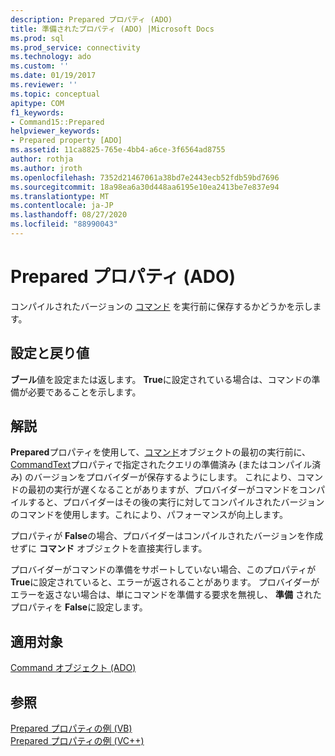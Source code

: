 ```yaml
---
description: Prepared プロパティ (ADO)
title: 準備されたプロパティ (ADO) |Microsoft Docs
ms.prod: sql
ms.prod_service: connectivity
ms.technology: ado
ms.custom: ''
ms.date: 01/19/2017
ms.reviewer: ''
ms.topic: conceptual
apitype: COM
f1_keywords:
- Command15::Prepared
helpviewer_keywords:
- Prepared property [ADO]
ms.assetid: 11ca8825-765e-4bb4-a6ce-3f6564ad8755
author: rothja
ms.author: jroth
ms.openlocfilehash: 7352d21467061a38bd7e2443ecb52fdb59bd7696
ms.sourcegitcommit: 18a98ea6a30d448aa6195e10ea2413be7e837e94
ms.translationtype: MT
ms.contentlocale: ja-JP
ms.lasthandoff: 08/27/2020
ms.locfileid: "88990043"
---
```

# <a name="prepared-property-ado"></a>Prepared プロパティ (ADO)
コンパイルされたバージョンの [コマンド](./command-object-ado.md) を実行前に保存するかどうかを示します。  
  
## <a name="settings-and-return-values"></a>設定と戻り値  
 **ブール**値を設定または返します。 **True**に設定されている場合は、コマンドの準備が必要であることを示します。  
  
## <a name="remarks"></a>解説  
 **Prepared**プロパティを使用して、[コマンド](./command-object-ado.md)オブジェクトの最初の実行前に、 [CommandText](./commandtext-property-ado.md)プロパティで指定されたクエリの準備済み (またはコンパイル済み) のバージョンをプロバイダーが保存するようにします。 これにより、コマンドの最初の実行が遅くなることがありますが、プロバイダーがコマンドをコンパイルすると、プロバイダーはその後の実行に対してコンパイルされたバージョンのコマンドを使用します。これにより、パフォーマンスが向上します。  
  
 プロパティが **False**の場合、プロバイダーはコンパイルされたバージョンを作成せずに **コマンド** オブジェクトを直接実行します。  
  
 プロバイダーがコマンドの準備をサポートしていない場合、このプロパティが **True**に設定されていると、エラーが返されることがあります。 プロバイダーがエラーを返さない場合は、単にコマンドを準備する要求を無視し、 **準備** されたプロパティを **False**に設定します。  
  
## <a name="applies-to"></a>適用対象  
 [Command オブジェクト (ADO)](./command-object-ado.md)  
  
## <a name="see-also"></a>参照  
 [Prepared プロパティの例 (VB)](./prepared-property-example-vb.md)   
 [Prepared プロパティの例 (VC++)](./prepared-property-example-vc.md)